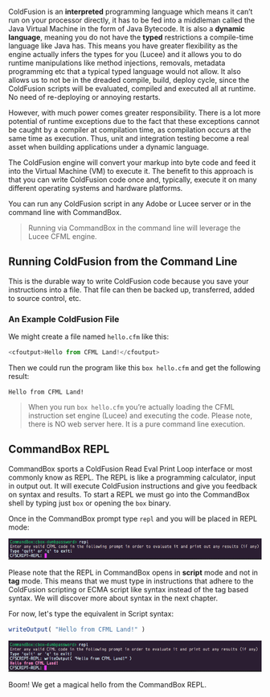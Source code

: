 ColdFusion is an **interpreted** programming language which means it can’t run on your processor directly, it has to be fed into a middleman called the Java Virtual Machine in the form of Java Bytecode. It is also a **dynamic language**, meaning you do not have the **typed** restrictions a compile-time language like Java has.  This means you have greater flexibility as the engine actually infers the types for you (Lucee) and it allows you to do runtime manipulations like method injections, removals, metadata programming etc that a typical typed language would not allow.  It also allows us to not be in the dreaded compile, build, deploy cycle, since the ColdFusion scripts will be evaluated, compiled and executed all at runtime. No need of re-deploying or annoying restarts.

However, with much power comes greater responsibility.  There is a lot more potential of runtime exceptions due to the fact that these exceptions cannot be caught by a compiler at compilation time, as compilation occurs at the same time as execution.  Thus, unit and integration testing become a real asset when building applications under a dynamic language.

The ColdFusion engine will convert your markup into byte code and feed it into the Virtual Machine (VM) to execute it.  The benefit to this approach is that you can write ColdFusion code once and, typically, execute it on many different operating systems and hardware platforms.

You can run any ColdFusion script in any Adobe or Lucee server or in the command line with CommandBox.

> Running via CommandBox in the command line will leverage the Lucee CFML engine.

## Running ColdFusion from the Command Line

This is the durable way to write ColdFusion code because you save your instructions into a file. That file can then be backed up, transferred, added to source control, etc.

### An Example ColdFusion File

We might create a file named `hello.cfm` like this:

```js
<cfoutput>Hello from CFML Land!</cfoutput>
```

Then we could run the program like this `box hello.cfm` and get the following result:

```
Hello from CFML Land!
```

> When you run `box hello.cfm` you’re actually loading the CFML instruction set engine (Lucee) and executing the code.  Please note, there is NO web server here. It is a pure command line execution.

## CommandBox REPL

CommandBox sports a ColdFusion Read Eval Print Loop interface or most commonly know as REPL.  The REPL is like a programming calculator, input in output out.  It will execute ColdFusion instructions and give you feedback on syntax and results.  To start a REPL we must go into the CommandBox shell by typing just `box` or opening the `box` binary.

Once in the CommandBox prompt type `repl` and you will be placed in REPL mode:

<img src="assets/repl.png" alt="CommandBox" />

Please note that the REPL in CommandBox opens in **script** mode and not in **tag** mode.  This means that we must type in instructions that adhere to the ColdFusion scripting or ECMA script like syntax instead of the tag based syntax.  We will discover more about syntax in the next chapter.

For now, let's type the equivalent in Script syntax:

```js
writeOutput( "Hello from CFML Land!" )
```

<img src="assets/repl-hello.png" alt="CommandBox" />

Boom!  We get a magical hello from the CommandBox REPL.




